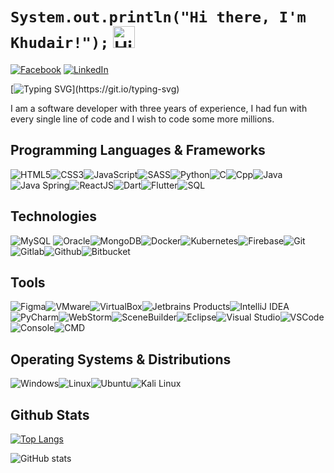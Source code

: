 # `System.out.println("Hi there, I'm Khudair!");` <img src="https://user-images.githubusercontent.com/1303154/88677602-1635ba80-d120-11ea-84d8-d263ba5fc3c0.gif" width="35px" alt="Hi!">

[![Facebook](https://img.shields.io/badge/Facebook-%231877F2.svg?&style=flat-square&logo=facebook&logoColor=white)](https://www.facebook.com/profile.php?id=100009600483614) [![LinkedIn](https://img.shields.io/badge/LinkedIn-%230077B5.svg?&style=flat-square&logo=linkedin&logoColor=white)](#)

[![Typing SVG](https://readme-typing-svg.herokuapp.com?font=comfortaa&color=00EE00&size=24&width=500&lines=Team+Leader;Software+Engineer;and+Cybersecurity+Specialist!;Nice+to+meet+you...)](https://git.io/typing-svg)


I am a software developer with three years of experience, I had fun with every single line of code and I wish to code some more millions.
## Programming Languages & Frameworks

![HTML5](https://img.icons8.com/color/35/html-5.png)![CSS3](https://img.icons8.com/color/35/css3.png)![JavaScript](https://img.icons8.com/color/35/javascript.png)![SASS](https://img.icons8.com/color/35/sass.png)![Python](https://img.icons8.com/color/35/python--v1.png)![C](https://img.icons8.com/color/35/c-programming.png)![Cpp](https://img.icons8.com/color/35/c-plus-plus-logo.png)![Java](https://img.icons8.com/color/35/java-coffee-cup-logo--v1.png)![Java Spring](https://img.icons8.com/?id=90519&size=35)![ReactJS](https://img.icons8.com/plasticine/35/react.png)![Dart](https://img.icons8.com/color/35/dart.png)![Flutter](https://img.icons8.com/color/35/flutter.png)![SQL](https://img.icons8.com/external-soft-fill-juicy-fish/35/external-sql-coding-and-development-soft-fill-soft-fill-juicy-fish.png)

## Technologies

![MySQL](https://img.icons8.com/?id=UFXRpPFebwa2&size=35) ![Oracle](https://img.icons8.com/color/35/oracle-logo.png)![MongoDB](https://img.icons8.com/color/35/mongodb.png)![Docker](https://img.icons8.com/color/35/docker.png)![Kubernetes](https://img.icons8.com/color/35/kubernetes.png)![Firebase](https://img.icons8.com/?id=62452&size=35&color=000000)![Git](https://img.icons8.com/color/35/git.png)![Gitlab](https://img.icons8.com/color/35/gitlab.png)![Github](https://img.icons8.com/?id=52539&size=35)![Bitbucket](https://img.icons8.com/color/35/bitbucket.png)

## Tools

![Figma](https://img.icons8.com/?id=8gfeOoqrHqJU&size=35)![VMware](https://img.icons8.com/?id=mkkp6yt38FVq&size=35)![VirtualBox](https://img.icons8.com/?id=38792&size=35)![Jetbrains Products](https://img.icons8.com/color/35/jetbrains.png)![IntelliJ IDEA](https://img.icons8.com/?id=61466&size=35)![PyCharm](https://img.icons8.com/?id=117121&size=35)![WebStorm](https://img.icons8.com/?id=32sNCVhNAx9Y&size=35)![SceneBuilder](https://img.icons8.com/?id=BZz399uT6eo0&size=35&color=000000)![Eclipse](https://img.icons8.com/office/35/java-eclipse.png)![Visual Studio](https://img.icons8.com/?id=y7WGoWNuIWac&size=35)![VSCode](https://img.icons8.com/color/35/visual-studio-code-2019.png)![Console](https://img.icons8.com/color/35/console.png)![CMD](https://img.icons8.com/?id=19291&size=35)

## Operating Systems & Distributions

![Windows](https://img.icons8.com/color/35/windows-10.png)![Linux](https://img.icons8.com/color/35/linux.png)![Ubuntu](https://img.icons8.com/color/35/ubuntu--v1.png)![Kali Linux](https://img.icons8.com/color/35/kali-linux.png)

## Github Stats

[![Top Langs](https://github-readme-stats.vercel.app/api/top-langs/?username=Khader-1&layout=compact&theme=chartreuse-dark)](https://github.com/anuraghazra/github-readme-stats)

![GitHub stats](https://github-readme-stats.vercel.app/api?username=Khader-1&count_private=true&show_icons=true&theme=chartreuse-dark)


